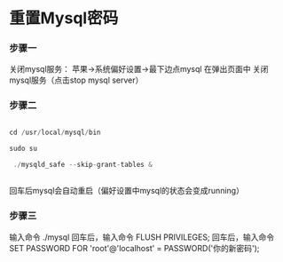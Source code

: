 # 重置Mysql密码

### 步骤一

关闭mysql服务：  苹果->系统偏好设置->最下边点mysql 在弹出页面中 关闭mysql服务（点击stop mysql server）

### 步骤二

```js

cd /usr/local/mysql/bin

sudo su

 ./mysqld_safe --skip-grant-tables &
 
```
回车后mysql会自动重启（偏好设置中mysql的状态会变成running）

### 步骤三

输入命令 ./mysql
回车后，输入命令 FLUSH PRIVILEGES; 
回车后，输入命令 SET PASSWORD FOR 'root'@'localhost' = PASSWORD('你的新密码');